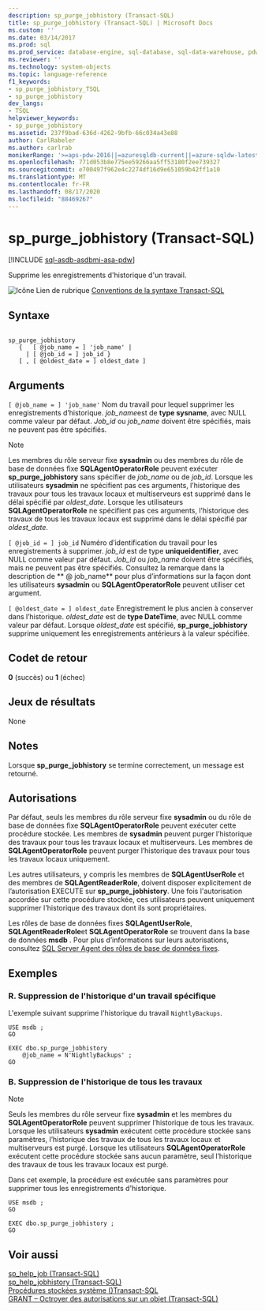 ```yaml
---
description: sp_purge_jobhistory (Transact-SQL)
title: sp_purge_jobhistory (Transact-SQL) | Microsoft Docs
ms.custom: ''
ms.date: 03/14/2017
ms.prod: sql
ms.prod_service: database-engine, sql-database, sql-data-warehouse, pdw
ms.reviewer: ''
ms.technology: system-objects
ms.topic: language-reference
f1_keywords:
- sp_purge_jobhistory_TSQL
- sp_purge_jobhistory
dev_langs:
- TSQL
helpviewer_keywords:
- sp_purge_jobhistory
ms.assetid: 237f9bad-636d-4262-9bfb-66c034a43e88
author: CarlRabeler
ms.author: carlrab
monikerRange: '>=aps-pdw-2016||=azuresqldb-current||=azure-sqldw-latest||>=sql-server-2016||=sqlallproducts-allversions||>=sql-server-linux-2017||=azuresqldb-mi-current'
ms.openlocfilehash: 771d053b8e775ee59266aa5ff53180f2ee739327
ms.sourcegitcommit: e700497f962e4c2274df16d9e651059b42ff1a10
ms.translationtype: MT
ms.contentlocale: fr-FR
ms.lasthandoff: 08/17/2020
ms.locfileid: "88469267"
---
```

# <a name="sp_purge_jobhistory-transact-sql"></a>sp_purge_jobhistory (Transact-SQL)
[!INCLUDE [sql-asdb-asdbmi-asa-pdw](../../includes/applies-to-version/sql-asdb-asdbmi-asa-pdw.md)]

  Supprime les enregistrements d'historique d'un travail.  
  
 ![Icône Lien de rubrique](../../database-engine/configure-windows/media/topic-link.gif "Icône du lien de rubrique") [Conventions de la syntaxe Transact-SQL](../../t-sql/language-elements/transact-sql-syntax-conventions-transact-sql.md)  
  
## <a name="syntax"></a>Syntaxe  
  
```  
  
sp_purge_jobhistory   
   {   [ @job_name = ] 'job_name' |   
     | [ @job_id = ] job_id }  
   [ , [ @oldest_date = ] oldest_date ]  
```  
  
## <a name="arguments"></a>Arguments  
`[ @job_name = ] 'job_name'` Nom du travail pour lequel supprimer les enregistrements d’historique. *job_name*est de **type sysname**, avec NULL comme valeur par défaut. *Job_id* ou *job_name* doivent être spécifiés, mais ne peuvent pas être spécifiés.  
  
> [!NOTE]  
>  Les membres du rôle serveur fixe **sysadmin** ou des membres du rôle de base de données fixe **SQLAgentOperatorRole** peuvent exécuter **sp_purge_jobhistory** sans spécifier de *job_name* ou de *job_id*. Lorsque les utilisateurs **sysadmin** ne spécifient pas ces arguments, l’historique des travaux pour tous les travaux locaux et multiserveurs est supprimé dans le délai spécifié par *oldest_date*. Lorsque les utilisateurs **SQLAgentOperatorRole** ne spécifient pas ces arguments, l’historique des travaux de tous les travaux locaux est supprimé dans le délai spécifié par *oldest_date*.  
  
`[ @job_id = ] job_id` Numéro d’identification du travail pour les enregistrements à supprimer. *job_id* est de type **uniqueidentifier**, avec NULL comme valeur par défaut. *Job_id* ou *job_name* doivent être spécifiés, mais ne peuvent pas être spécifiés. Consultez la remarque dans la description de ** \@ job_name** pour plus d’informations sur la façon dont les utilisateurs **sysadmin** ou **SQLAgentOperatorRole** peuvent utiliser cet argument.  
  
`[ @oldest_date = ] oldest_date` Enregistrement le plus ancien à conserver dans l’historique. *oldest_date* est de **type DateTime**, avec NULL comme valeur par défaut. Lorsque *oldest_date* est spécifié, **sp_purge_jobhistory** supprime uniquement les enregistrements antérieurs à la valeur spécifiée.  
  
## <a name="return-code-values"></a>Codet de retour  
 **0** (succès) ou **1** (échec)  
  
## <a name="result-sets"></a>Jeux de résultats  
 None  
  
## <a name="remarks"></a>Notes  
 Lorsque **sp_purge_jobhistory** se termine correctement, un message est retourné.  
  
## <a name="permissions"></a>Autorisations  
 Par défaut, seuls les membres du rôle serveur fixe **sysadmin** ou du rôle de base de données fixe **SQLAgentOperatorRole** peuvent exécuter cette procédure stockée. Les membres de **sysadmin** peuvent purger l’historique des travaux pour tous les travaux locaux et multiserveurs. Les membres de **SQLAgentOperatorRole** peuvent purger l’historique des travaux pour tous les travaux locaux uniquement.  
  
 Les autres utilisateurs, y compris les membres de **SQLAgentUserRole** et des membres de **SQLAgentReaderRole**, doivent disposer explicitement de l’autorisation EXECUTE sur **sp_purge_jobhistory**. Une fois l'autorisation accordée sur cette procédure stockée, ces utilisateurs peuvent uniquement supprimer l'historique des travaux dont ils sont propriétaires.  
  
 Les rôles de base de données fixes **SQLAgentUserRole**, **SQLAgentReaderRole**et **SQLAgentOperatorRole** se trouvent dans la base de données **msdb** . Pour plus d’informations sur leurs autorisations, consultez [SQL Server Agent des rôles de base de données fixes](../../ssms/agent/sql-server-agent-fixed-database-roles.md).  
  
## <a name="examples"></a>Exemples  
  
### <a name="a-remove-history-for-a-specific-job"></a>R. Suppression de l'historique d'un travail spécifique  
 L'exemple suivant supprime l'historique du travail `NightlyBackups`.  
  
```  
USE msdb ;  
GO  
  
EXEC dbo.sp_purge_jobhistory  
    @job_name = N'NightlyBackups' ;  
GO  
```  
  
### <a name="b-remove-history-for-all-jobs"></a>B. Suppression de l'historique de tous les travaux  
  
> [!NOTE]  
>  Seuls les membres du rôle serveur fixe **sysadmin** et les membres du **SQLAgentOperatorRole** peuvent supprimer l’historique de tous les travaux. Lorsque les utilisateurs **sysadmin** exécutent cette procédure stockée sans paramètres, l’historique des travaux de tous les travaux locaux et multiserveurs est purgé. Lorsque les utilisateurs **SQLAgentOperatorRole** exécutent cette procédure stockée sans aucun paramètre, seul l’historique des travaux de tous les travaux locaux est purgé.  
  
 Dans cet exemple, la procédure est exécutée sans paramètres pour supprimer tous les enregistrements d'historique.  
  
```  
USE msdb ;  
GO  
  
EXEC dbo.sp_purge_jobhistory ;  
GO  
```  
  
## <a name="see-also"></a>Voir aussi  
 [sp_help_job &#40;Transact-SQL&#41;](../../relational-databases/system-stored-procedures/sp-help-job-transact-sql.md)   
 [sp_help_jobhistory &#40;Transact-SQL&#41;](../../relational-databases/system-stored-procedures/sp-help-jobhistory-transact-sql.md)   
 [Procédures stockées système &#40;&#41;Transact-SQL ](../../relational-databases/system-stored-procedures/system-stored-procedures-transact-sql.md)   
 [GRANT – Octroyer des autorisations sur un objet &#40;Transact-SQL&#41;](../../t-sql/statements/grant-object-permissions-transact-sql.md)  
  
  
